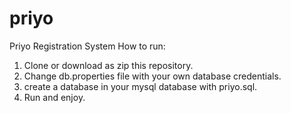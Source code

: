 # priyo
Priyo Registration System 
How to run:
1. Clone or download as zip this repository. 
2. Change db.properties file with your own database credentials.
3. create a database in your mysql database with priyo.sql.
4. Run and enjoy.
